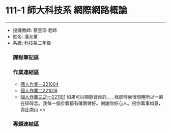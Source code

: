 # 111-1 師大科技系 網際網路概論
---
  * 授課教師: 蔡芸琤 老師
  * 姓名: 潘允蕙
  * 系級: 科技系二年級
      ### 課程筆記區
      ### 作業連結區
      * [個人作業一221004](https://youtu.be/F0ycuPXeksY)
      * [個人作業二221018](https://youtu.be/ANQ4DESL3JY)
      * [個人作業三之一221101]() 如果可以開靜音拜託......我那時候很想睡所以一直在碎碎念。我每一個步驟都有確實做好。謝謝你好心人。祝你萬事如意，壽比南山 ><
      ### 專題連結區
  
